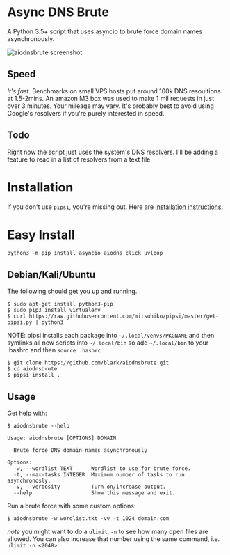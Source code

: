 # Async DNS Brute

A Python 3.5+ script that uses asyncio to brute force domain names asynchronously.

![aiodnsbrute screenshot](screenshot.png)

## Speed

*It's fast.* Benchmarks on small VPS hosts put around 100k DNS resoultions at 1.5-2mins. An amazon M3 box was used to make 1 mil requests in just over 3 minutes. Your mileage may vary. It's probably best to avoid using Google's resolvers if you're purely interested in speed.

## Todo

Right now the script just uses the system's DNS resolvers. I'll be adding a feature to read in a list of resolvers from a text file.

# Installation

If you don't use `pipsi`, you're missing out.
Here are [installation instructions](https://github.com/mitsuhiko/pipsi#readme).

# Easy Install
```
python3 -m pip install asyncio aiodns click uvloop
```

## Debian/Kali/Ubuntu

The following should get you up and running.

    $ sudo apt-get install python3-pip
    $ sudo pip3 install virtualenv
    $ curl https://raw.githubusercontent.com/mitsuhiko/pipsi/master/get-pipsi.py | python3

NOTE: pipsi installs each package into `~/.local/venvs/PKGNAME` and then symlinks all new scripts into `~/.local/bin`
so add `~/.local/bin` to your .bashrc and then `source .bashrc` 

    $ git clone https://github.com/blark/aiodnsbrute.git
    $ cd aiodnsbrute
    $ pipsi install .

## Usage

Get help with:

    $ aiodnsbrute --help

    Usage: aiodnsbrute [OPTIONS] DOMAIN

      Brute force DNS domain names asynchronously

    Options:
      -w, --wordlist TEXT      Wordlist to use for brute force.
      -t, --max-tasks INTEGER  Maximum number of tasks to run asynchronosly.
      -v, --verbosity          Turn on/increase output.
      --help                   Show this message and exit.

Run a brute force with some custom options:

    $ aiodnsbrute -w wordlist.txt -vv -t 1024 domain.com

*note* you might want to do a `ulimit -n` to see how many open files are allowed. You can also increase that number using the same command, i.e. `ulimit -n <2048>`

